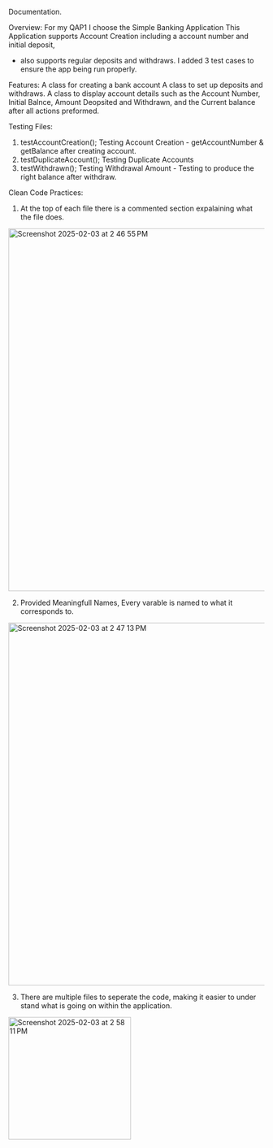 Documentation. 

Overview:
For my QAP1 I choose the Simple Banking Application 
This Application supports Account Creation including a account number and initial deposit, 
- also supports regular deposits and withdraws. I added 3 test cases to ensure the app being run properly.


Features: 
A class for creating a bank account 
A class to set up deposits and withdraws. 
A class to display account details such as the Account Number, Initial Balnce, Amount Deopsited and Withdrawn, 
and the Current balance after all actions preformed. 
 
Testing Files:
1. testAccountCreation(); Testing Account Creation - getAccountNumber & getBalance after creating account.
2. testDuplicateAccount(); Testing Duplicate Accounts 
3. testWithdrawn(); Testing Withdrawal Amount - Testing to produce the right balance after withdraw.

Clean Code Practices:
1. At the top of each file there is a commented section expalaining what the file does.
 <img width="714" alt="Screenshot 2025-02-03 at 2 46 55 PM" src="https://github.com/user-attachments/assets/e4ed4968-2b26-4552-99e3-54d3c6b70738" />

2. Provided Meaningfull Names, Every varable is named to what it corresponds to. 
<img width="714" alt="Screenshot 2025-02-03 at 2 47 13 PM" src="https://github.com/user-attachments/assets/499c2bd3-0782-4242-89bf-fce18d815a3b" />

3. There are multiple files to seperate the code, making it easier to under stand what is going on within the application. 
<img width="241" alt="Screenshot 2025-02-03 at 2 58 11 PM" src="https://github.com/user-attachments/assets/eab882ff-2125-423a-b824-bd1d6d07c8b7" />




